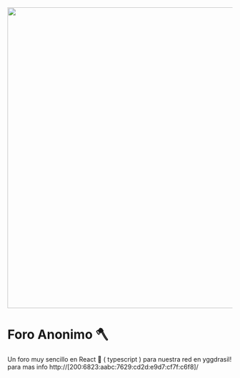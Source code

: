 <div align="center">
<img width="1200" height="675" alt="GHBanner" src="https://0x0.st/K2KP.jpg" />
</div>

# Foro Anonimo 🪓

Un foro muy sencillo en React 🚀 ( typescript ) para nuestra red en yggdrasil!
para mas info http://[200:6823:aabc:7629:cd2d:e9d7:cf7f:c6f8]/


